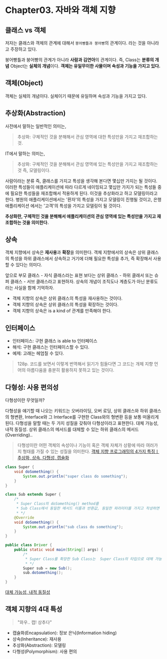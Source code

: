 # Chapter03. 자바와 객체 지향

## 클래스 vs 객체
저자는 클래스와 객체의 관계에 대해서 `붕어빵틀과 붕어빵`의 관계이다. 라는 것을 아니라고 주장하고 있다.

붕어빵틀과 붕어빵의 관계가 아니라 **사람과 김연아**의 관계이다. 즉, Class는 **분류의 개념** Object는 **실체의 개념**이다.
**객체는 유일무이한 사물이며 속성과 기능을 가지고 있다.**

## 객체(Object)
객체는 실체의 개념이다. 실체이기 때문에 유일하며 속성과 기능을 가지고 있다.



## 추상화(Abstraction)
사전에서 말하는 일반적인 의미는,

> 추상화: 구체적인 것을 분해해서 관심 영역에 대한 특성만을 가지고 재조합하는 것.

IT에서 말하는 의미는,

> 추상화: 구체적인 것을 분해해서 관심 영역에 있는 특성만을 가지고 재조합하는 것 즉, 모델링이다.

사람이라는 분류 즉, 클래스를 가지고 특성을 생각해 본다면 몇십만 가지는 될 것이다. 
이러한 특성들이 애플리케이션에 따라 다르게 네이밍되고 몇십만 가지가 되는 특성들 중에 필요한 특성들을 재조합해서 적용하게 된다. 
이것을 추상화라고 하고 모델링이라고 한다. 
병원의 애플리케이션에서는 '환자'의 특성을 가지고 모델링이 진행될 것이고, 은행 애플리케이션 에서는 '고객'의 특성을 가지고 모델링이 될 것이다.

**추상화란, 구체적인 것을 분해해서 애플리케이션의 관심 영역에 있는 특성만을 가지고 재조합하는 것을 의미한다.**

## 상속

객체 지향에서 상속은 **재사용**과 **확장**을 의미한다.
객체 지향에서의 상속은 상위 클래스의 특성을 하위 클래스에서 상속하고 거기에 더해 필요한 특성을 추가, 즉 확장해서 사용할 수 있다는 의미다.

앞으로 부모 클래스 - 자식 클래스라는 표현 보다는 상위 클래스 - 하위 클래서 또는 슈퍼 클래스 - 서브 클래스라고 표현하자.
상속의 개념이 조직도나 계층도가 아닌 분류도라는 사실을 함께 기억하자.

* 객체 지향의 상속은 상위 클래스의 특성을 재사용하는 것이다.
* 객체 지향의 상속은 상위 클래스의 특성을 확장하는 것이다.
* 객체 지향의 상속은 is a kind of 관계를 만족해야 한다.

## 인터페이스

* 인터페이스: 구현 클래스 is able to 인터페이스
* 해석: 구현 클래스는 인터페이스할 수 있다.
* 예제: 고래는 헤엄칠 수 있다.

> 128p. 코드를 보면서 이렇게 번역해서 읽기가 힘들다면 그 코드는 개체 지향 언어의 아름다움을 충분히 활용하지 못하고 있는 것이다.


## 다형성: 사용 편의성

다형성이란 무엇일까? 

다형성을 얘기할 때 나오는 키워드는 오버라이딩, 오버 로딩, 상위 클래스와 하위 클래스의 형변환, Interface와 그 Interface를 구현한 Class와의 형변환 등을 보통 떠올리게 된다.
다형성을 말할 때는 두 가지 성질을 갖춰야 다형성이라고 표현한다. 대체 가능성, 내적 동질성. 
상위 클래스의 메서드를 대체할 수 있는 하위 클래스의 메서드(Overriding)..

> 다형성이란 어떤 객체의 속성이나 기능이 혹은 객체 자체가 상황에 따라 여러가지 형태를 가질 수 있는 성질을 의미한다.
> [객체 지향 프로그래밍의 4가지 특징ㅣ추상화, 상속, 다형성, 캡슐화](https://www.codestates.com/blog/content/%EA%B0%9D%EC%B2%B4-%EC%A7%80%ED%96%A5-%ED%94%84%EB%A1%9C%EA%B7%B8%EB%9E%98%EB%B0%8D-%ED%8A%B9%EC%A7%95) 

```java
class Super {
	void doSomething() {
		System.out.println("super class do something");
	}
}

class Sub extends Super {
	/*
     * Super Class의 doSomething() method를 
     * Sub Class에서 동일한 메서드 이름과 반환값, 동일한 파라미터를 가지고 작성하면 메서드에 대해 대체 가능하다.
     * */
	@Override
	void doSomething() {
		System.out.println("sub class do something");
	}
}

public class Driver {
	public static void main(String[] args) {
		/*
         * Super Class를 확장한 Sub Class는  Super Class의 타입으로 대체 가능하다.
         * */
        Super sub = new Sub();
		sub.doSomething();
	}
}


```

[대체 가능성, 내적 동질성](https://hanwong.github.io/2019/06/02/codespitz-01/)

## 객체 지향의 4대 특성

> "와우.. 캡! 상추다"

* 캡슐화(Encapsulation): 정보 은닉(Information hiding)
* 상속(Inheritance): 재사용
* 추상화(Abstraction): 모델링
* 다형성(Polymorphism): 사용 편의